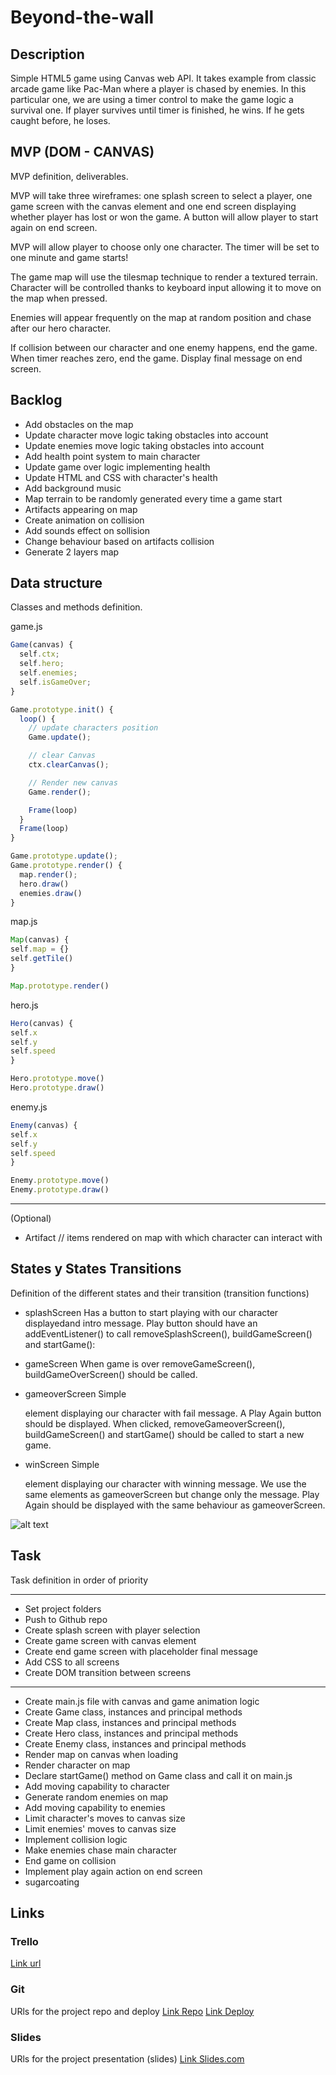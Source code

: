 # Beyond-the-wall

## Description
Simple HTML5 game using Canvas web API. It takes example from classic arcade game like Pac-Man where a player is chased by enemies. In this particular one, we are using a timer control to make the game logic a survival one. If player survives until timer is finished, he wins. If he gets caught before, he loses.


## MVP (DOM - CANVAS)
MVP definition, deliverables.

MVP will take three wireframes: one splash screen to select a player, one game screen with the canvas element and one end screen displaying whether player has lost or won the game. A button will allow player to start again on end screen.

MVP will allow player to choose only one character. The timer will be set to one minute and game starts!

The game map will use the tilesmap technique to render a textured terrain. Character will be controlled thanks to keyboard input allowing it to move on the map when pressed.

Enemies will appear frequently on the map at random position and chase after our hero character.

If collision between our character and one enemy happens, end the game. When timer reaches zero, end the game. Display final message on end screen.


## Backlog

- Add obstacles on the map
- Update character move logic taking obstacles into account
- Update enemies move logic taking obstacles into account
- Add health point system to main character
- Update game over logic implementing health
- Update HTML and CSS with character's health 
- Add background music
- Map terrain to be randomly generated every time a game start
- Artifacts appearing on map
- Create animation on collision
- Add sounds effect on sollision
- Change behaviour based on artifacts collision
- Generate 2 layers map


## Data structure
Classes and methods definition.

  game.js
  
  ```javascript
  Game(canvas) {
    self.ctx;
    self.hero;
    self.enemies;
    self.isGameOver;
  }

  Game.prototype.init() {
    loop() {
      // update characters position
      Game.update();

      // clear Canvas
      ctx.clearCanvas();

      // Render new canvas
      Game.render();

      Frame(loop)
    }    
    Frame(loop)  
  }

  Game.prototype.update();
  Game.prototype.render() {
    map.render();
    hero.draw()
    enemies.draw()
  }
  ```
   
   map.js
   
   ```javascript
   Map(canvas) {
   self.map = {}
   self.getTile()
   }
   
   Map.prototype.render()
   ```
   
   hero.js
   
   ```javascript
   Hero(canvas) {
   self.x
   self.y
   self.speed
   }
   
   Hero.prototype.move()    
   Hero.prototype.draw()
   ```
   
   enemy.js
   
   ```javascript
   Enemy(canvas) {
   self.x
   self.y
   self.speed
   }
   
   Enemy.prototype.move()    
   Enemy.prototype.draw()
   ```

  
-------------------------------

(Optional)
  - Artifact // items rendered on map with which character can interact with


## States y States Transitions
Definition of the different states and their transition (transition functions)

- splashScreen
Has a button to start playing with our character displayedand intro message. Play button should have an addEventListener() to call removeSplashScreen(), buildGameScreen() and startGame():

- gameScreen
When game is over removeGameScreen(), buildGameOverScreen() should be called.

- gameoverScreen
Simple <div> element displaying our character with fail message. A Play Again button should be displayed. When clicked, removeGameoverScreen(), buildGameScreen() and startGame() should be called to start a new game.
  
- winScreen
Simple <div> element displaying our character with winning message. We use the same elements as gameoverScreen but change only the message. Play Again should be displayed with the same behaviour as gameoverScreen.


![alt text](assets/IMG_20190117_165702.jpg "My project wireframes")


## Task
Task definition in order of priority

-------------------------------

- Set project folders
- Push to Github repo
- Create splash screen with player selection
- Create game screen with canvas element
- Create end game screen with placeholder final message
- Add CSS to all screens
- Create DOM transition between screens

-------------------------------

- Create main.js file with canvas and game animation logic
- Create Game class, instances and principal methods
- Create Map class, instances and principal methods
- Create Hero class, instances and principal methods
- Create Enemy class, instances and principal methods
- Render map on canvas when loading
- Render character on map
- Declare startGame() method on Game class and call it on main.js
- Add moving capability to character
- Generate random enemies on map
- Add moving capability to enemies
- Limit character's moves to canvas size
- Limit enemies' moves to canvas size
- Implement collision logic
- Make enemies chase main character
- End game on collision
- Implement play again action on end screen
- sugarcoating



## Links


### Trello
[Link url](https://trello.com)


### Git
URls for the project repo and deploy
[Link Repo](https://github.com/nicolacaze/beyond-the-wall)
[Link Deploy](http://github.com)


### Slides
URls for the project presentation (slides)
[Link Slides.com](http://slides.com)

